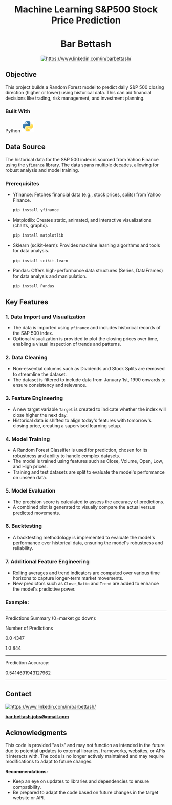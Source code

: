
<h1 align="center">Machine Learning S&P500 Stock Price Prediction</h1>
<h1 align="center">Bar Bettash </h1>
<p align="center">
<a href="https://www.linkedin.com/in/barbettash/" target="blank"><img align="center" src="https://raw.githubusercontent.com/rahuldkjain/github-profile-readme-generator/master/src/images/icons/Social/linked-in-alt.svg" alt="https://www.linkedin.com/in/barbettash/" height="30" width="40" /></a>
</p>


## Objective

This project builds a Random Forest model to predict daily S&P 500 closing direction (higher or lower) using historical data. This can aid financial decisions like trading, risk management, and investment planning.


### Built With

Python <a href="https://www.python.org" target="_blank" rel="noreferrer"> <img src="https://raw.githubusercontent.com/devicons/devicon/master/icons/python/python-original.svg" alt="python" width="40" height="40"/> </a>

## Data Source

The historical data for the S&P 500 index is sourced from Yahoo Finance using the `yfinance` library. The data spans multiple decades, allowing for robust analysis and model training.

### Prerequisites


* Yfinance: Fetches financial data (e.g., stock prices, splits) from Yahoo Finance.
  ```sh
  pip install yfinance

* Matplotlib: Creates static, animated, and interactive visualizations (charts, graphs).
  ```sh
  pip install matplotlib

* Sklearn (scikit-learn): Provides machine learning algorithms and tools for data analysis.
  ```sh
  pip install scikit-learn
  
* Pandas: Offers high-performance data structures (Series, DataFrames) for data analysis and manipulation.
  ```sh
  pip install Pandas

## Key Features

### 1. Data Import and Visualization
- The data is imported using `yfinance` and includes historical records of the S&P 500 index.
- Optional visualization is provided to plot the closing prices over time, enabling a visual inspection of trends and patterns.

### 2. Data Cleaning
- Non-essential columns such as Dividends and Stock Splits are removed to streamline the dataset.
- The dataset is filtered to include data from January 1st, 1990 onwards to ensure consistency and relevance.

### 3. Feature Engineering
- A new target variable `Target` is created to indicate whether the index will close higher the next day.
- Historical data is shifted to align today's features with tomorrow's closing price, creating a supervised learning setup.

### 4. Model Training
- A Random Forest Classifier is used for prediction, chosen for its robustness and ability to handle complex datasets.
- The model is trained using features such as Close, Volume, Open, Low, and High prices.
- Training and test datasets are split to evaluate the model's performance on unseen data.

### 5. Model Evaluation
- The precision score is calculated to assess the accuracy of predictions.
- A combined plot is generated to visually compare the actual versus predicted movements.

### 6. Backtesting
- A backtesting methodology is implemented to evaluate the model's performance over historical data, ensuring the model's robustness and reliability.

### 7. Additional Feature Engineering
- Rolling averages and trend indicators are computed over various time horizons to capture longer-term market movements.
- New predictors such as `Close_Ratio` and `Trend` are added to enhance the model's predictive power.


### Example:
--------------------------------------------------
Predictions Summary (0=market go down): 

Number of Predictions

0.0    4347

1.0     844

--------------------------------------------------
Prediction Accuracy: 

0.5414691943127962

--------------------------------------------------

<!-- CONTACT -->
## Contact

<p align="left">
<a href="https://www.linkedin.com/in/barbettash/" target="blank"><img align="center" src="https://raw.githubusercontent.com/rahuldkjain/github-profile-readme-generator/master/src/images/icons/Social/linked-in-alt.svg" alt="https://www.linkedin.com/in/barbettash/" height="30" width="40" /></a>
</p>


**bar.bettash.jobs@gmail.com** 


<!-- ACKNOWLEDGMENTS -->
## Acknowledgments

This code is provided "as is" and may not function as intended in the future due to potential updates to external libraries, frameworks, websites, or APIs it interacts with. The code is no longer actively maintained and may require modifications to adapt to future changes.

**Recommendations:**

* Keep an eye on updates to libraries and dependencies to ensure compatibility.
* Be prepared to adapt the code based on future changes in the target website or API.

